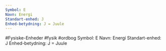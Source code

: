 ```yaml
---
Symbol: E
Navn: Energi
Standart-enhed: J
Enhed-betydning: J = Juule
---
```

#Fysiske-Enheder #fysik #ordbog 
Symbol: E
Navn: Energi
Standart-enhed: J
Enhed-betydning: J = Juule